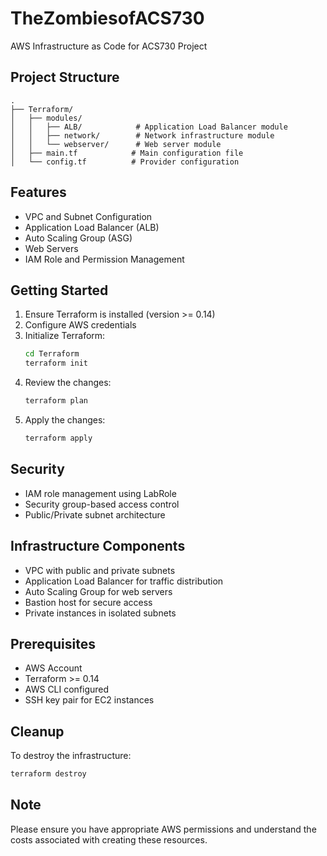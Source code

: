 # TheZombiesofACS730

AWS Infrastructure as Code for ACS730 Project

## Project Structure

```
.
├── Terraform/
│   ├── modules/
│   │   ├── ALB/            # Application Load Balancer module
│   │   ├── network/        # Network infrastructure module
│   │   └── webserver/      # Web server module
│   ├── main.tf            # Main configuration file
│   └── config.tf          # Provider configuration
```

## Features

- VPC and Subnet Configuration
- Application Load Balancer (ALB)
- Auto Scaling Group (ASG)
- Web Servers
- IAM Role and Permission Management

## Getting Started

1. Ensure Terraform is installed (version >= 0.14)
2. Configure AWS credentials
3. Initialize Terraform:
   ```bash
   cd Terraform
   terraform init
   ```
4. Review the changes:
   ```bash
   terraform plan
   ```
5. Apply the changes:
   ```bash
   terraform apply
   ```

## Security

- IAM role management using LabRole
- Security group-based access control
- Public/Private subnet architecture

## Infrastructure Components

- VPC with public and private subnets
- Application Load Balancer for traffic distribution
- Auto Scaling Group for web servers
- Bastion host for secure access
- Private instances in isolated subnets

## Prerequisites

- AWS Account
- Terraform >= 0.14
- AWS CLI configured
- SSH key pair for EC2 instances

## Cleanup

To destroy the infrastructure:
```bash
terraform destroy
```

## Note

Please ensure you have appropriate AWS permissions and understand the costs associated with creating these resources.